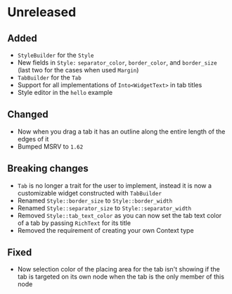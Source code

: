 # Unreleased

## Added

- `StyleBuilder` for the `Style`
- New fields in `Style:` `separator_color`, `border_color`, and `border_size` (last two for the cases when used `Margin`)
- `TabBuilder` for the `Tab`
- Support for all implementations of `Into<WidgetText>` in tab titles
- Style editor in the `hello` example

## Changed

- Now when you drag a tab it has an outline along the entire length of the edges of it
- Bumped MSRV to `1.62`

## Breaking changes

- `Tab` is no longer a trait for the user to implement, instead it is now a customizable widget constructed with `TabBuilder`
- Renamed `Style::border_size` to `Style::border_width`
- Renamed `Style::separator_size` to `Style::separator_width`
- Removed `Style::tab_text_color` as you can now set the tab text color of a tab by passing `RichText` for its title
- Removed the requirement of creating your own Context type

## Fixed

- Now selection color of the placing area for the tab isn't showing if the tab is targeted on its own node when the tab is the only member of  this node
